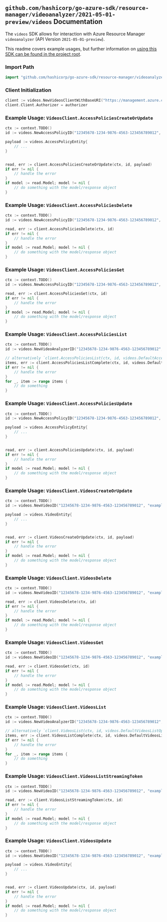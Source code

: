
## `github.com/hashicorp/go-azure-sdk/resource-manager/videoanalyzer/2021-05-01-preview/videos` Documentation

The `videos` SDK allows for interaction with Azure Resource Manager `videoanalyzer` (API Version `2021-05-01-preview`).

This readme covers example usages, but further information on [using this SDK can be found in the project root](https://github.com/hashicorp/go-azure-sdk/tree/main/docs).

### Import Path

```go
import "github.com/hashicorp/go-azure-sdk/resource-manager/videoanalyzer/2021-05-01-preview/videos"
```


### Client Initialization

```go
client := videos.NewVideosClientWithBaseURI("https://management.azure.com")
client.Client.Authorizer = authorizer
```


### Example Usage: `VideosClient.AccessPoliciesCreateOrUpdate`

```go
ctx := context.TODO()
id := videos.NewAccessPolicyID("12345678-1234-9876-4563-123456789012", "example-resource-group", "videoAnalyzerName", "accessPolicyName")

payload := videos.AccessPolicyEntity{
	// ...
}


read, err := client.AccessPoliciesCreateOrUpdate(ctx, id, payload)
if err != nil {
	// handle the error
}
if model := read.Model; model != nil {
	// do something with the model/response object
}
```


### Example Usage: `VideosClient.AccessPoliciesDelete`

```go
ctx := context.TODO()
id := videos.NewAccessPolicyID("12345678-1234-9876-4563-123456789012", "example-resource-group", "videoAnalyzerName", "accessPolicyName")

read, err := client.AccessPoliciesDelete(ctx, id)
if err != nil {
	// handle the error
}
if model := read.Model; model != nil {
	// do something with the model/response object
}
```


### Example Usage: `VideosClient.AccessPoliciesGet`

```go
ctx := context.TODO()
id := videos.NewAccessPolicyID("12345678-1234-9876-4563-123456789012", "example-resource-group", "videoAnalyzerName", "accessPolicyName")

read, err := client.AccessPoliciesGet(ctx, id)
if err != nil {
	// handle the error
}
if model := read.Model; model != nil {
	// do something with the model/response object
}
```


### Example Usage: `VideosClient.AccessPoliciesList`

```go
ctx := context.TODO()
id := videos.NewVideoAnalyzerID("12345678-1234-9876-4563-123456789012", "example-resource-group", "videoAnalyzerName")

// alternatively `client.AccessPoliciesList(ctx, id, videos.DefaultAccessPoliciesListOperationOptions())` can be used to do batched pagination
items, err := client.AccessPoliciesListComplete(ctx, id, videos.DefaultAccessPoliciesListOperationOptions())
if err != nil {
	// handle the error
}
for _, item := range items {
	// do something
}
```


### Example Usage: `VideosClient.AccessPoliciesUpdate`

```go
ctx := context.TODO()
id := videos.NewAccessPolicyID("12345678-1234-9876-4563-123456789012", "example-resource-group", "videoAnalyzerName", "accessPolicyName")

payload := videos.AccessPolicyEntity{
	// ...
}


read, err := client.AccessPoliciesUpdate(ctx, id, payload)
if err != nil {
	// handle the error
}
if model := read.Model; model != nil {
	// do something with the model/response object
}
```


### Example Usage: `VideosClient.VideosCreateOrUpdate`

```go
ctx := context.TODO()
id := videos.NewVideoID("12345678-1234-9876-4563-123456789012", "example-resource-group", "videoAnalyzerName", "videoName")

payload := videos.VideoEntity{
	// ...
}


read, err := client.VideosCreateOrUpdate(ctx, id, payload)
if err != nil {
	// handle the error
}
if model := read.Model; model != nil {
	// do something with the model/response object
}
```


### Example Usage: `VideosClient.VideosDelete`

```go
ctx := context.TODO()
id := videos.NewVideoID("12345678-1234-9876-4563-123456789012", "example-resource-group", "videoAnalyzerName", "videoName")

read, err := client.VideosDelete(ctx, id)
if err != nil {
	// handle the error
}
if model := read.Model; model != nil {
	// do something with the model/response object
}
```


### Example Usage: `VideosClient.VideosGet`

```go
ctx := context.TODO()
id := videos.NewVideoID("12345678-1234-9876-4563-123456789012", "example-resource-group", "videoAnalyzerName", "videoName")

read, err := client.VideosGet(ctx, id)
if err != nil {
	// handle the error
}
if model := read.Model; model != nil {
	// do something with the model/response object
}
```


### Example Usage: `VideosClient.VideosList`

```go
ctx := context.TODO()
id := videos.NewVideoAnalyzerID("12345678-1234-9876-4563-123456789012", "example-resource-group", "videoAnalyzerName")

// alternatively `client.VideosList(ctx, id, videos.DefaultVideosListOperationOptions())` can be used to do batched pagination
items, err := client.VideosListComplete(ctx, id, videos.DefaultVideosListOperationOptions())
if err != nil {
	// handle the error
}
for _, item := range items {
	// do something
}
```


### Example Usage: `VideosClient.VideosListStreamingToken`

```go
ctx := context.TODO()
id := videos.NewVideoID("12345678-1234-9876-4563-123456789012", "example-resource-group", "videoAnalyzerName", "videoName")

read, err := client.VideosListStreamingToken(ctx, id)
if err != nil {
	// handle the error
}
if model := read.Model; model != nil {
	// do something with the model/response object
}
```


### Example Usage: `VideosClient.VideosUpdate`

```go
ctx := context.TODO()
id := videos.NewVideoID("12345678-1234-9876-4563-123456789012", "example-resource-group", "videoAnalyzerName", "videoName")

payload := videos.VideoEntity{
	// ...
}


read, err := client.VideosUpdate(ctx, id, payload)
if err != nil {
	// handle the error
}
if model := read.Model; model != nil {
	// do something with the model/response object
}
```
